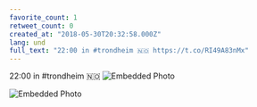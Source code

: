 ```yaml
---
favorite_count: 1
retweet_count: 0
created_at: "2018-05-30T20:32:58.000Z"
lang: und
full_text: "22:00 in #trondheim 🇳🇴 https://t.co/RI49A83nMx"
---
```


22:00 in #trondheim 🇳🇴
![Embedded Photo](https://twitter-media-coderbyheart.s3.eu-north-1.amazonaws.com/1001924451947171840-DeeM8aPXcAEi059.jpg)

![Embedded Photo](https://twitter-media-coderbyheart.s3.eu-north-1.amazonaws.com/1001924451947171840-DeeM9vgX0AA6Tbz.jpg)
